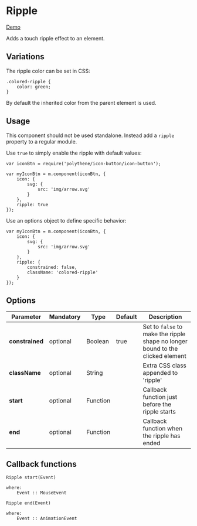 # Ripple

<a class="btn-demo" href="http://arthurclemens.github.io/Polythene-Examples/ripple.html">Demo</a>

Adds a touch ripple effect to an element.


## Variations

The ripple color can be set in CSS:

	.colored-ripple {
		color: green;
	}

By default the inherited color from the parent element is used.


## Usage

This component should not be used standalone. Instead add a `ripple` property to a regular module.

Use `true` to simply enable the ripple with default values:

	var iconBtn = require('polythene/icon-button/icon-button');

	var myIconBtn = m.component(iconBtn, {
		icon: {
			svg: {
			    src: 'img/arrow.svg'
			}
		},
		ripple: true
	});

Use an options object to define specific behavior:

	var myIconBtn = m.component(iconBtn, {
		icon: {
			svg: {
			    src: 'img/arrow.svg'
			}
		},
		ripple: {
            constrained: false,
            className: 'colored-ripple'
        }
	});


## Options

| **Parameter** |  **Mandatory** | **Type** | **Default** | **Description** |
| ------------- | -------------- | -------- | ----------- | --------------- |
| **constrained** | optional | Boolean | true | Set to `false` to make the ripple shape no longer bound to the clicked element |
| **className** | optional | String |  | Extra CSS class appended to 'ripple' |
| **start** | optional | Function | | Callback function just before the ripple starts |
| **end** | optional | Function | | Callback function when the ripple has ended |


## Callback functions

	Ripple start(Event)

	where:
	    Event :: MouseEvent

	Ripple end(Event)

	where:
	    Event :: AnimationEvent
